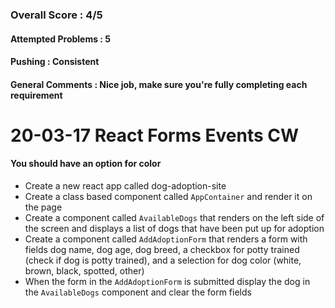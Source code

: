 ### Overall Score : 4/5
#### Attempted Problems : 5
#### Pushing : Consistent
#### General Comments : Nice job, make sure you're fully completing each requirement

# 20-03-17 React Forms Events CW
#### You should have an option for color
- Create a new react app called dog-adoption-site
- Create a class based component called `AppContainer` and render it on the page
- Create a component called `AvailableDogs` that renders on the left side of the screen and displays a list of dogs that have been put up for adoption
- Create a component called `AddAdoptionForm` that renders a form with fields dog name, dog age, dog breed, a checkbox for potty trained (check if dog is potty trained), and a selection for dog color (white, brown, black, spotted, other)
- When the form in the `AddAdoptionForm` is submitted display the dog in the `AvailableDogs` component and clear the form fields